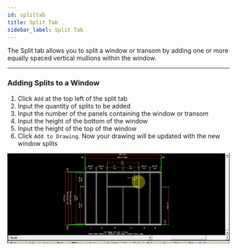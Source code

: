 ```yaml
---
id: splittab
title: Split Tab
sidebar_label: Split Tab
---
```


The Split tab allows you to split a window or transom by adding one or more equally spaced vertical mullions within the window.

---

### Adding Splits to a Window

1. Click `Add` at the top left of the split tab
2. Input the quantity of splits to be added
3. Input the number of the panels containing the window or transom
4. Input the height of the bottom of the window
5. Input the height of the top of the window
6. Click `Add to Drawing`. Now your drawing will be updated with the new window splits

![img](../../static/img/elevation_tabs/13_split_tab/split1.gif)